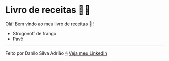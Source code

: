 # Livro de receitas :man_cook:

Olá! Bem vindo ao meu livro de receitas :shallow_pan_of_food: !

- Strogonoff de frango
- Pavê

---
Feito por Danilo Silva Adrião 🖱 [Veja meu LinkedIn](https://www.linkedin.com/in/danilosilvaadriao)

